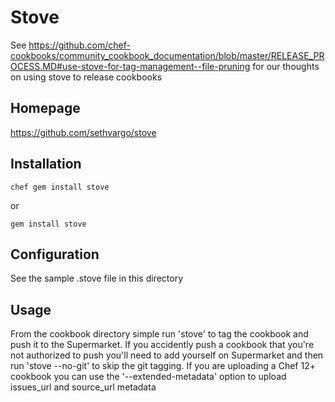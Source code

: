 # Stove

See https://github.com/chef-cookbooks/community_cookbook_documentation/blob/master/RELEASE_PROCESS.MD#use-stove-for-tag-management--file-pruning for our thoughts on using stove to release cookbooks

## Homepage

https://github.com/sethvargo/stove

## Installation

```
chef gem install stove
```

or

```
gem install stove
```

## Configuration

See the sample .stove file in this directory

## Usage

From the cookbook directory simple run 'stove' to tag the cookbook and push it to the Supermarket. If you accidently push a cookbook that you're not authorized to push you'll need to add yourself on Supermarket and then run 'stove --no-git' to skip the git tagging. If you are uploading a Chef 12+ cookbook you can use the '--extended-metadata' option to upload issues_url and source_url metadata
